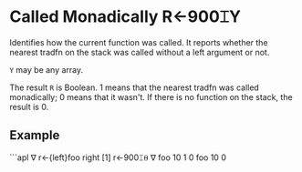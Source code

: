 
<!-- Hidden search keywords -->
<div style="display: none;">
  900⌶
</div>






<h1 class="heading"><span class="name">Called Monadically</span> <span class="command">R←900⌶Y</span></h1>



Identifies how the current function was called. It reports whether the nearest tradfn on the stack was called without a left argument or not.


`Y` may be any array.


The result `R` is Boolean. 1 means that the nearest tradfn was called monadically; 0 means that it wasn't. If there is no function on the stack, the result is 0.

<h2 class="example">Example</h2>
```apl
     ∇ r←{left}foo right
[1]    r←900⌶⍬
     ∇
      foo 10
1
      0 foo 10
0

```



